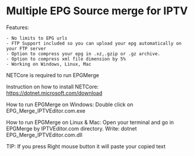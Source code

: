 # Multiple EPG Source merge for IPTV
Features:
```
- No limits to EPG urls
- FTP Support included so you can upload your epg automatically on your FTP server
- Option to compress your epg in .xz,.gzip or .gz archive.
- Option to compress xml file dimension by 5%
- Working on Windows, Linux, Mac
```

NETCore is required to run EPGMerge

Instruction on how to install NETCore:
https://dotnet.microsoft.com/download

How to run EPGMerge on Windows:
Double click on EPG_Merge_IPTVEditor.com.exe

How to run EPGMerge on Linux & Mac:
Open your terminal and go in EPGMerge by IPTVEditor.com directory.
Write:
dotnet EPG_Merge_IPTVEditor.com.dll


TIP: If you press Right mouse button it will paste your copied text
